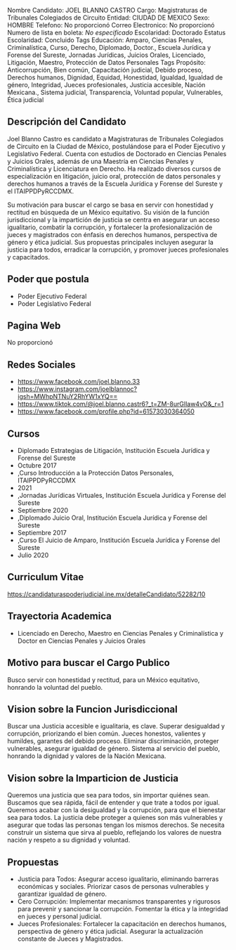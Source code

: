Nombre Candidato: JOEL BLANNO CASTRO
Cargo: Magistraturas de Tribunales Colegiados de Circuito
Entidad: CIUDAD DE MEXICO
Sexo: HOMBRE
Telefono: No proporcionó
Correo Electronico: No proporcionó
Numero de lista en boleta: *No especificado*
Escolaridad: Doctorado
Estatus Escolaridad: Concluido
Tags Educación: Amparo, Ciencias Penales, Criminalística, Curso, Derecho, Diplomado, Doctor., Escuela Jurídica y Forense del Sureste, Jornadas Jurídicas, Juicios Orales, Licenciado, Litigación, Maestro, Protección de Datos Personales
Tags Propósito: Anticorrupción, Bien común, Capacitación judicial, Debido proceso, Derechos humanos, Dignidad, Equidad, Honestidad, Igualdad, Igualdad de género, Integridad, Jueces profesionales, Justicia accesible, Nación Mexicana., Sistema judicial, Transparencia, Voluntad popular, Vulnerables, Ética judicial


## Descripción del Candidato 

Joel Blanno Castro es candidato a Magistraturas de Tribunales Colegiados de Circuito en la Ciudad de México, postulándose para el Poder Ejecutivo y Legislativo Federal. Cuenta con estudios de Doctorado en Ciencias Penales y Juicios Orales, además de una Maestría en Ciencias Penales y Criminalística y Licenciatura en Derecho. Ha realizado diversos cursos de especialización en litigación, juicio oral, protección de datos personales y derechos humanos a través de la Escuela Jurídica y Forense del Sureste y el ITAIPPDPyRCCDMX.

Su motivación para buscar el cargo se basa en servir con honestidad y rectitud en búsqueda de un México equitativo. Su visión de la función jurisdiccional y la impartición de justicia se centra en asegurar un acceso igualitario, combatir la corrupción, y fortalecer la profesionalización de jueces y magistrados con énfasis en derechos humanos, perspectiva de género y ética judicial. Sus propuestas principales incluyen asegurar la justicia para todos, erradicar la corrupción, y promover jueces profesionales y capacitados.


## Poder que postula

- Poder Ejecutivo Federal
- Poder Legislativo Federal


## Pagina Web

No proporcionó


## Redes Sociales

- https://www.facebook.com/joel.blanno.33
- https://www.instagram.com/joelblannoc?igsh=MWhpNTNuY2RhYW1xYQ==
- https://www.tiktok.com/@joel.blanno.castr6?_t=ZM-8urGIlaw4vO&_r=1
- https://www.facebook.com/profile.php?id=61573030364050


## Cursos

- Diplomado Estrategias de Litigación, Institución Escuela Jurídica y Forense del Sureste
- Octubre 2017
- ,Curso Introducción a la Protección Datos Personales, ITAIPPDPyRCCDMX
- 2021
- ,Jornadas Jurídicas Virtuales, Institución Escuela Jurídica y Forense del Sureste
- Septiembre 2020
- ,Diplomado Juicio Oral, Institución Escuela Jurídica y Forense del Sureste
- Septiembre 2017
- ,Curso El Juicio de Amparo, Institución Escuela Jurídica y Forense del Sureste
- Julio 2020


## Curriculum Vitae

https://candidaturaspoderjudicial.ine.mx/detalleCandidato/52282/10


## Trayectoria Academica

- Licenciado en Derecho, Maestro en Ciencias Penales y Criminalística y Doctor en Ciencias Penales y Juicios Orales


## Motivo para buscar el Cargo Publico

Busco servir con honestidad y rectitud, para un México equitativo, honrando la voluntad del pueblo.


## Vision sobre la Funcion Jurisdiccional

Buscar una Justicia accesible e igualitaria, es clave. Superar desigualdad y corrupción, priorizando el bien común. Jueces honestos, valientes y humildes, garantes del debido proceso. Eliminar discriminación, proteger vulnerables, asegurar igualdad de género. Sistema al servicio del pueblo, honrando la dignidad y valores de la Nación Mexicana.


## Vision sobre la Imparticion de Justicia

Queremos una justicia que sea para todos, sin importar quiénes sean. Buscamos que sea rápida, fácil de entender y que trate a todos por igual. Queremos acabar con la desigualdad y la corrupción, para que el bienestar sea para todos. La justicia debe proteger a quienes son más vulnerables y asegurar que todas las personas tengan los mismos derechos. Se necesita construir un sistema que sirva al pueblo, reflejando los valores de nuestra nación y respeto a su dignidad y voluntad.


## Propuestas

- Justicia para Todos: Asegurar acceso igualitario, eliminando barreras económicas y sociales. Priorizar casos de personas vulnerables y garantizar igualdad de género.
- Cero Corrupción: Implementar mecanismos transparentes y rigurosos para prevenir y sancionar la corrupción. Fomentar la ética y la integridad en jueces y personal judicial.
- Jueces Profesionales: Fortalecer la capacitación en derechos humanos, perspectiva de género y ética judicial. Asegurar la actualización constante de Jueces y Magistrados.

